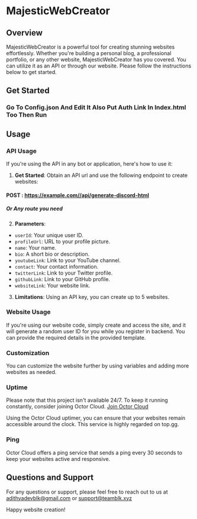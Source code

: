 # MajesticWebCreator

## Overview

MajesticWebCreator is a powerful tool for creating stunning websites effortlessly. Whether you're building a personal blog, a professional portfolio, or any other website, MajesticWebCreator has you covered. You can utilize it as an API or through our website. Please follow the instructions below to get started.

## Get Started

### Go To Config.json And Edit It Also Put Auth Link In Index.html Too Then Run

## Usage

### API Usage

If you're using the API in any bot or application, here's how to use it:

1. **Get Started**: Obtain an API url and use the following endpoint to create websites:

#### POST : https://example.com//api/generate-discord-html
##### Or Any route you need 


2. **Parameters**:
- `userId`: Your unique user ID.
- `profileUrl`: URL to your profile picture.
- `name`: Your name.
- `bio`: A short bio or description.
- `youtubeLink`: Link to your YouTube channel.
- `contact`: Your contact information.
- `twitterLink`: Link to your Twitter profile.
- `githubLink`: Link to your GitHub profile.
- `websiteLink`: Your website link.

3. **Limitations**: Using an API key, you can create up to 5 websites.

### Website Usage

If you're using our website code, simply create and access the site, and it will generate a random user ID for you while you register in backend. You can provide the required details in the provided template.

### Customization

You can customize the website further by using variables and adding more websites as needed.

### Uptime

Please note that this project isn't available 24/7. To keep it running constantly, consider joining Octor Cloud. [Join Octor Cloud](https://discord.gg/xz6F8U3v2F)

Using the Octor Cloud uptimer, you can ensure that your websites remain accessible around the clock. This service is highly regarded on top.gg.

### Ping

Octor Cloud offers a ping service that sends a ping every 30 seconds to keep your websites active and responsive.

## Questions and Support

For any questions or support, please feel free to reach out to us at adithyadevblk@gmail.com or support@teamblk.xyz

Happy website creation!

